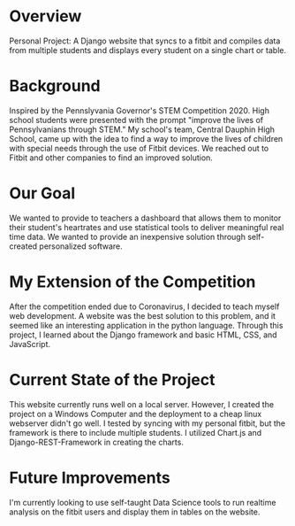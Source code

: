 # Overview
Personal Project: A Django website that syncs to a fitbit and compiles data from multiple students and displays every student on a single chart or table. 

# Background
Inspired by the Pennslyvania Governor's STEM Competition 2020. High school students were presented with the prompt "improve the lives of Pennsylvanians through STEM." 
My school's team, Central Dauphin High School, came up with the idea to find a way to improve the lives of children with special needs through the use of Fitbit devices. We reached out to Fitbit and other companies to find an improved solution. 

# Our Goal
We wanted to provide to teachers a dashboard that allows them to monitor their student's heartrates and use statistical tools to deliver meaningful real time data. We wanted to provide an inexpensive solution through self-created personalized software. 

# My Extension of the Competition
After the competition ended due to Coronavirus, I decided to teach myself web development. A website was the best solution to this problem, and it seemed like an interesting application in the python language. Through this project, I learned about the Django framework and basic HTML, CSS, and JavaScript.

# Current State of the Project
This website currently runs well on a local server. However, I created the project on a Windows Computer and the deployment to a cheap linux webserver didn't go well. I tested by syncing with my personal fitbit, but the framework is there to include multiple students. I utilized Chart.js and Django-REST-Framework in creating the charts.  

# Future Improvements
I'm currently looking to use self-taught Data Science tools to run realtime analysis on the fitbit users and display them in tables on the website. 
